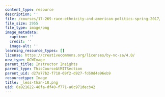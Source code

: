```yaml
---
content_type: resource
description: ''
file: /courses/17-269-race-ethnicity-and-american-politics-spring-2017/6a92162248fadf40f771a0c971decb42_less-than-10.png
file_size: 2955
file_type: image/png
image_metadata:
  caption: ''
  credit: ''
  image-alt: ''
learning_resource_types: []
license: https://creativecommons.org/licenses/by-nc-sa/4.0/
ocw_type: OCWImage
parent_title: Instructor Insights
parent_type: ThisCourseAtMITSection
parent_uid: d27a77b2-f718-69f2-d927-fd60d4e96eb9
resourcetype: Image
title: _less-than-10.png
uid: 6a921622-48fa-df40-f771-a0c971decb42
---
```

